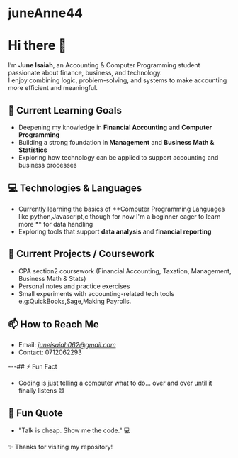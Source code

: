 # juneAnne44


# Hi there 👋

I’m **June Isaiah**, an Accounting & Computer Programming student passionate about finance, business, and technology.  
I enjoy combining logic, problem-solving, and systems to make accounting more efficient and meaningful.  

## 🌱 Current Learning Goals
- Deepening my knowledge in **Financial Accounting** and **Computer Programming**  
- Building a strong foundation in **Management** and **Business Math & Statistics**  
- Exploring how technology can be applied to support accounting and business processes  

## 💻 Technologies & Languages
- Currently learning the basics of **Computer Programming Languages like python,Javascript,c though for now I'm a beginner eager to learn more ** for data handling  
- Exploring tools that support **data analysis** and **financial reporting**  

## 📂 Current Projects / Coursework
- CPA section2 coursework (Financial Accounting, Taxation, Management, Business Math & Stats)  
- Personal notes and practice exercises 
- Small experiments with accounting-related tech tools e.g:QuickBooks,Sage,Making Payrolls.

## 📫 How to Reach Me
- Email: *juneisaiah062@gmail.com*  
- Contact: 0712062293

---## ⚡ Fun Fact  
- Coding is just telling a computer what to do… over and over until it finally listens 😅 
## 💬 Fun Quote  
- "Talk is cheap. Show me the code." 💻


✨ Thanks for visiting my repository!
